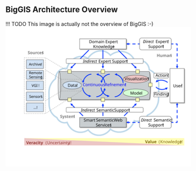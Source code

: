 BigGIS Architecture Overview
----------------------------

!!! TODO
    This image is actually not the overview of BigGIS :-)
    ![BigGIS Architecture](BigGIS_Overview/biggis-vision.svg)
